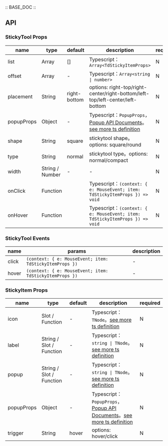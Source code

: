 :: BASE_DOC ::

## API

### StickyTool Props

name | type | default | description | required
-- | -- | -- | -- | --
list | Array | [] | Typescript：`Array<TdStickyItemProps>` | N
offset | Array | - | Typescript：`Array<string \| number>` | N
placement | String | right-bottom | options: right-top/right-center/right-bottom/left-top/left-center/left-bottom | N
popupProps | Object | - | Typescript：`PopupProps`，[Popup API Documents](./popup?tab=api)。[see more ts definition](https://github.com/Tencent/tdesign-vue-next/blob/develop/packages/components/sticky-tool/type.ts) | N
shape | String | square | stickytool shape。options: square/round | N
type | String | normal | stickytool type。options: normal/compact | N
width | String / Number | - | \- | N
onClick | Function |  | Typescript：`(context: { e: MouseEvent; item: TdStickyItemProps }) => void`<br/> | N
onHover | Function |  | Typescript：`(context: { e: MouseEvent; item: TdStickyItemProps }) => void`<br/> | N

### StickyTool Events

name | params | description
-- | -- | --
click | `(context: { e: MouseEvent; item: TdStickyItemProps })` | \-
hover | `(context: { e: MouseEvent; item: TdStickyItemProps })` | \-


### StickyItem Props

name | type | default | description | required
-- | -- | -- | -- | --
icon | Slot / Function | - | Typescript：`TNode`。[see more ts definition](https://github.com/Tencent/tdesign-vue-next/blob/develop/packages/components/common.ts) | N
label | String / Slot / Function | - | Typescript：`string \| TNode`。[see more ts definition](https://github.com/Tencent/tdesign-vue-next/blob/develop/packages/components/common.ts) | N
popup | String / Slot / Function | - | Typescript：`string \| TNode`。[see more ts definition](https://github.com/Tencent/tdesign-vue-next/blob/develop/packages/components/common.ts) | N
popupProps | Object | - | Typescript：`PopupProps`，[Popup API Documents](./popup?tab=api)。[see more ts definition](https://github.com/Tencent/tdesign-vue-next/blob/develop/packages/components/sticky-tool/type.ts) | N
trigger | String | hover | options: hover/click | N

